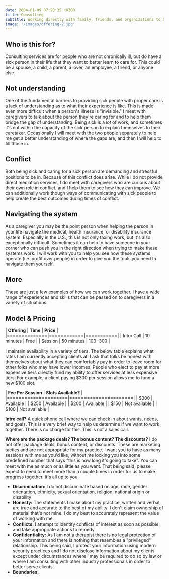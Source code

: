 ```yaml
---
date: 2004-01-09 07:20:35 +0300
title: Consulting
subtitle: Working directly with family, friends, and organizations to help them best support the chronically ill. 
image: '/images/offering-2.jpg'
---
```


## Who is this for?

Consulting services are for people who are not chronically ill, but do have a sick person in their life that they want to better learn to care for. This could be a spouse, a child, a parent, a lover, an employee, a friend, or anyone else. 

## Not understanding

One of the fundamental barriers to providing sick people with proper care is a lack of understanding as to what their experience is like. This is made even more difficult when a person's illness is "invisible." I meet with caregivers to talk about the person they're caring for and to help them bridge the gap of understanding. Being sick is a *lot* of work, and sometimes it's not within the capacity of the sick person to explain themselves to their caretaker. Occasionally I will meet with the two people separately to help me get a better understanding of where the gaps are, and then I will help to fill those in.  

## Conflict

Both being sick and caring for a sick person are demanding and stressful positions to be in. Because of this conflict does arise. While I do not provide direct mediation services, I do meet with caregivers who are curious about their own role in conflict, and I help them to see how they can improve. We can additionally work though ways of communicating with sick people to help create the best outcomes during times of conflict. 

## Navigating the system

As a caregiver you may be the point person when helping the person in your life navigate the medical, health insurance, or disability insurance system. Especially in the U.S., this is not only taxing work, but it's also exceptionally difficult. Sometimes it can help to have someone in your corner who can push you in the right direction when trying to make these systems work. I will work with you to help you see how these systems operate (i.e. profit over people) in order to give you the tools you need to navigate them yourself. 

## More

These are just a few examples of how we can work together. I have a wide range of experiences and skills that can be passed on to caregivers in a variety of situations. 


## Model & Pricing

| **Offering** | **Time**   | **Price** |
|==============|============|===========|
| Intro Call   | 10 minutes | Free      |
| Session      | 50 minutes | $100-$300 |

I maintain availability in a variety of tiers. The below table explains what rates I am currently accepting clients at. I ask that folks be honest with themselves about what they can comfortably pay in order to leave room for other folks who may have lower incomes. People who elect to pay at more expensive tiers directly fund my ability to offer services at less expensive tiers. For example, a client paying $300 per session allows me to fund a new $100 slot.

 | **Fee Per Session** | **Slots Available?** |
 |=====================|======================|
 | $300                | Available            |
 | $250                | Available            |
 | $200                | Available            |
 | $150                | Not available        |
 | $100                | Not available        |

**Intro call?** A quick phone call where we can check in about wants, needs, and goals. This is a very brief way to help us determine if we want to work together. There is no charge for this. This is not a sales call.

**Where are the package deals? The bonus content? The discounts?** I do not offer package deals, bonus content, or discounts. These are marketing tactics and are not appropriate for my practice. I want you to have as many sessions with me as you'd like, without me locking you into some predefined number that says "this is how long it's going to take". You can meet with me as much or as little as you want. That being said, please expect to need to meet more than a couple times in order for us to make progress together. It's all up to you.

- **Discrimination:** I do not discriminate based on age, race, gender orientation, ethnicity, sexual orientation, religion, national origin or disability
- **Honesty:** The statements I make about my practice, written and verbal, are true and accurate to the best of my ability. I don't claim ownership of material that's not mine. I do my best to accurately represent the value of working with me. 
- **Conflicts:** I attempt to identify conflicts of interest as soon as possible, and take appropriate actions to remedy 
- **Confidentiality:** As I am not a therapist there is no legal protection of your information and there is nothing that resembles a "privileged" relationship. This being said, I protect your information using modern security practices and I do not disclose information about my clients except under circumstances where I may be required to do so by law or where I am consulting with other industry professionals in order to better serve clients. 
- **Boundaries:**